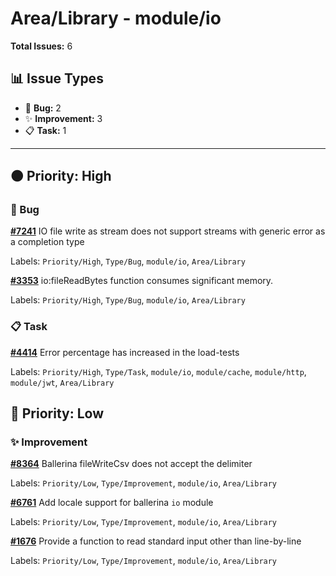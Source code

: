 # Area/Library - module/io

**Total Issues:** 6

## 📊 Issue Types

- 🐛 **Bug:** 2
- ✨ **Improvement:** 3
- 📋 **Task:** 1

---

## 🟠 Priority: High

### 🐛 Bug

**[#7241](https://github.com/ballerina-platform/ballerina-library/issues/7241)** IO file write as stream does not support streams with generic error as a completion type

Labels: `Priority/High`, `Type/Bug`, `module/io`, `Area/Library`

**[#3353](https://github.com/ballerina-platform/ballerina-library/issues/3353)** io:fileReadBytes function consumes significant memory.

Labels: `Priority/High`, `Type/Bug`, `module/io`, `Area/Library`

### 📋 Task

**[#4414](https://github.com/ballerina-platform/ballerina-library/issues/4414)** Error percentage has increased in the load-tests 

Labels: `Priority/High`, `Type/Task`, `module/io`, `module/cache`, `module/http`, `module/jwt`, `Area/Library`

## 🔵 Priority: Low

### ✨ Improvement

**[#8364](https://github.com/ballerina-platform/ballerina-library/issues/8364)** Ballerina fileWriteCsv does not accept the delimiter

Labels: `Priority/Low`, `Type/Improvement`, `module/io`, `Area/Library`

**[#6761](https://github.com/ballerina-platform/ballerina-library/issues/6761)** Add locale support for ballerina `io` module

Labels: `Priority/Low`, `Type/Improvement`, `module/io`, `Area/Library`

**[#1676](https://github.com/ballerina-platform/ballerina-library/issues/1676)** Provide a function to read standard input other than line-by-line

Labels: `Priority/Low`, `Type/Improvement`, `module/io`, `Area/Library`

